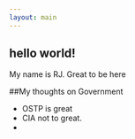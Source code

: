 ```yaml
---
layout: main
---
```

## hello world!

My name is RJ.  Great to be here

##My thoughts on Government

* OSTP is great
* CIA not to great.
*
